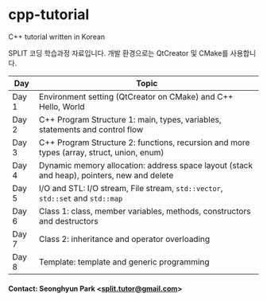 # cpp-tutorial
C++ tutorial written in Korean

SPLIT 코딩 학습과정 자료입니다.
개발 환경으로는 QtCreator 및 CMake를 사용합니다.

| Day   | Topic                                                                                      |
|-------|--------------------------------------------------------------------------------------------|
| Day 1 | Environment setting (QtCreator on CMake) and C++ Hello, World                              |
| Day 2 | C++ Program Structure 1: main, types, variables, statements and control flow               |
| Day 3 | C++ Program Structure 2: functions, recursion and more types (array, struct, union, enum)  |
| Day 4 | Dynamic memory allocation: address space layout (stack and heap), pointers, new and delete |
| Day 5 | I/O and STL: I/O stream, File stream, `std::vector`, `std::set` and `std::map`             |
| Day 6 | Class 1: class, member variables, methods, constructors and destructors                    |
| Day 7 | Class 2: inheritance and operator overloading                                              |
| Day 8 | Template: template and generic programming                                                 |

#### Contact: Seonghyun Park <<split.tutor@gmail.com>>
